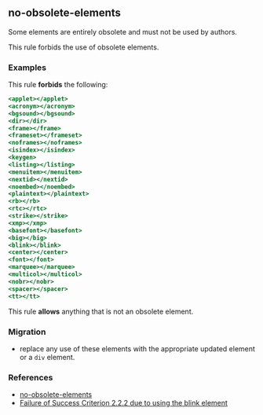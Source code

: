 ## no-obsolete-elements

Some elements are entirely obsolete and must not be used by authors. 

This rule forbids the use of obsolete elements.

### Examples

This rule **forbids** the following:

```hbs
<applet></applet>
<acronym></acronym>
<bgsound></bgsound>
<dir></dir>
<frame></frame>
<frameset></frameset>
<noframes></noframes>
<isindex></isindex>
<keygen>
<listing></listing>
<menuitem></menuitem>
<nextid></nextid>
<noembed></noembed>
<plaintext></plaintext>
<rb></rb>
<rtc></rtc>
<strike></strike>
<xmp></xmp>
<basefont></basefont>
<big></big>
<blink></blink>
<center></center>
<font></font>
<marquee></marquee>
<multicol></multicol>
<nobr></nobr>
<spacer></spacer>
<tt></tt>
```

This rule **allows** anything that is not an obsolete element.

### Migration

* replace any use of these elements with the appropriate updated element or a `div` element.

### References

* [no-obsolete-elements](https://html.spec.whatwg.org/multipage/obsolete.html#non-conforming-features)
* [Failure of Success Criterion 2.2.2 due to using the blink element](https://www.w3.org/TR/WCAG20-TECHS/failures.html#F47)
